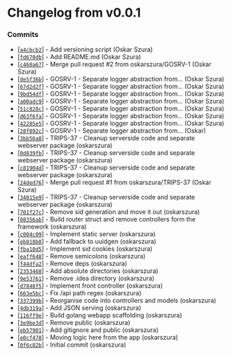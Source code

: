 # Changelog from v0.0.1
### Commits
* [[`a4cbcb2`](http://github.com/oskarszura/gowebserver/commit/a4cbcb20d8f26628170454a8cdcf7283b465ecf4)] - Add versioning script (Oskar Szura)
* [[`fd670db`](http://github.com/oskarszura/gowebserver/commit/fd670dbd9debc46dee25486553a56c06a9c84e4d)] - Add README.md (Oskar Szura)
* [[`c468a67`](http://github.com/oskarszura/gowebserver/commit/c468a672aa26c47af2a2d851423709f074747be2)] - Merge pull request #2 from oskarszura/GOSRV-1 (Oskar Szura)
* [[`de5f36b`](http://github.com/oskarszura/gowebserver/commit/de5f36b84f13bfb0be40dfedbe861af0f8645e85)] - GOSRV-1 - Separate logger abstraction from... (Oskar Szura)
* [[`67d2d2f`](http://github.com/oskarszura/gowebserver/commit/67d2d2f40033c3e8688d7d0a8362ca00b261109f)] - GOSRV-1 - Separate logger abstraction from... (Oskar Szura)
* [[`9bd54df`](http://github.com/oskarszura/gowebserver/commit/9bd54dfef543bb988acf6b94f1d212e9c001c17d)] - GOSRV-1 - Separate logger abstraction from... (Oskar Szura)
* [[`a00adc9`](http://github.com/oskarszura/gowebserver/commit/a00adc9a5b45a39715b37286ed15b75c66181bdc)] - GOSRV-1 - Separate logger abstraction from... (Oskar Szura)
* [[`51c828c`](http://github.com/oskarszura/gowebserver/commit/51c828cc724398396336464dfa997c7be1c709a0)] - GOSRV-1 - Separate logger abstraction from... (Oskar Szura)
* [[`d63f6fa`](http://github.com/oskarszura/gowebserver/commit/d63f6fa5e4e0f25cf6ece7e78033c4ff139a4872)] - GOSRV-1 - Separate logger abstraction from... (Oskar Szura)
* [[`42285e5`](http://github.com/oskarszura/gowebserver/commit/42285e532bc631a5c648ac1e482b50a4b5beeaf6)] - GOSRV-1 - Separate logger abstraction from... (Oskar Szura)
* [[`28f892c`](http://github.com/oskarszura/gowebserver/commit/28f892cbf034df7bf05df8d49b9956e6d5a3fecd)] - GOSRV-1 - Separate logger abstraction from... (Oskar)
* [[`3bb56a8`](http://github.com/oskarszura/gowebserver/commit/3bb56a819f2183cb947192f7e117fccd7bd14249)] - TRIPS-37 - Cleanup serverside code and separate webserver package (oskarszura)
* [[`0d839fb`](http://github.com/oskarszura/gowebserver/commit/0d839fb7a696c48589cb34b3fe990eb524112ebb)] - TRIPS-37 - Cleanup serverside code and separate webserver package (oskarszura)
* [[`c81904d`](http://github.com/oskarszura/gowebserver/commit/c81904d550c21d6fd3730f3ee106012963c48b91)] - TRIPS-37 - Cleanup serverside code and separate webserver package (oskarszura)
* [[`24ded76`](http://github.com/oskarszura/gowebserver/commit/24ded760a04d019b2006a5ac2b1b356d1c2aff7d)] - Merge pull request #1 from oskarszura/TRIPS-37 (Oskar Szura)
* [[`34015e9`](http://github.com/oskarszura/gowebserver/commit/34015e9ef906b1bd226bde9b5a6f018ed00c602b)] - TRIPS-37 - Cleanup serverside code and separate webserver package (oskarszura)
* [[`701f27c`](http://github.com/oskarszura/gowebserver/commit/701f27c278c6d897ebab87aaf6212e01c39a98c6)] - Remove sid generation and move it out (oskarszura)
* [[`08356ab`](http://github.com/oskarszura/gowebserver/commit/08356abade7dcd5f0bc8f481823ef05eaf67ce31)] - Build router struct and remove controllers form the framework (oskarszura)
* [[`c004c09`](http://github.com/oskarszura/gowebserver/commit/c004c0947685d9e807a2eb0292d18b91a97beb20)] - Implement static server (oskarszura)
* [[`eb818b8`](http://github.com/oskarszura/gowebserver/commit/eb818b827641452d1343dece682db8e1d55d98e6)] - Add fallback to uuidgen (oskarszura)
* [[`fba10d5`](http://github.com/oskarszura/gowebserver/commit/fba10d5514ab9ad819fdf085f1e37a91c15f994f)] - Implement sid cookies (oskarszura)
* [[`eaff648`](http://github.com/oskarszura/gowebserver/commit/eaff6481819adc2437c4c324b16b6de39fd4d03b)] - Remove semicolons (oskarszura)
* [[`f44dfa2`](http://github.com/oskarszura/gowebserver/commit/f44dfa2ff15e02839b7c27887d75d5b387626afc)] - Remove deps (oskarszura)
* [[`2353468`](http://github.com/oskarszura/gowebserver/commit/23534686695582ed95f53abcc1148dec54bf57fb)] - Add absolute directories (oskarszura)
* [[`9e53761`](http://github.com/oskarszura/gowebserver/commit/9e537616d84bf4ed28c4a24b6e59e16b68494e45)] - Remove .idea directory (oskarszura)
* [[`d7848f5`](http://github.com/oskarszura/gowebserver/commit/d7848f58b7e0623ee75d65a88db953a8507b7070)] - Implement front controller (oskarszura)
* [[`663e5bc`](http://github.com/oskarszura/gowebserver/commit/663e5bc7fbddb1ffd488eb5bb5c859f80c8497a5)] - Fix /api path regex (oskarszura)
* [[`337399b`](http://github.com/oskarszura/gowebserver/commit/337399b1572f1085b425de2d42bbe5ecf691d904)] - Reorganise code into controllers and models (oskarszura)
* [[`4db319a`](http://github.com/oskarszura/gowebserver/commit/4db319acee3cc783e288db98f22ce6b80c944d3d)] - Add JSON serving (oskarszura)
* [[`116ff9e`](http://github.com/oskarszura/gowebserver/commit/116ff9e633f556cb892d8c088143549b97f4a1ed)] - Build golang webapp scaffolding (oskarszura)
* [[`3e9be3d`](http://github.com/oskarszura/gowebserver/commit/3e9be3d3d76572a2c96374754a9f56410b0567cd)] - Remove public (oskarszura)
* [[`eb57901`](http://github.com/oskarszura/gowebserver/commit/eb579014394696b9b2c05a0c261001e9cd618fa1)] - Add gitignore and public (oskarszura)
* [[`e0cf478`](http://github.com/oskarszura/gowebserver/commit/e0cf47836c753cda9d561c89c00fd3c6a0645552)] - Moving logic here from the app (oskarszura)
* [[`0f6c82b`](http://github.com/oskarszura/gowebserver/commit/0f6c82b7cbb7f670ab14f045851cbcd438347c52)] - Initial commit (oskarszura)